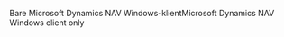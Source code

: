 <span data-ttu-id="f39bc-101">Bare Microsoft Dynamics NAV Windows-klient</span><span class="sxs-lookup"><span data-stu-id="f39bc-101">Microsoft Dynamics NAV Windows client only</span></span>